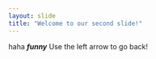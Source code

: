 ```yaml
---
layout: slide
title: "Welcome to our second slide!"
---
```

haha ***funny***
Use the left arrow to go back!
